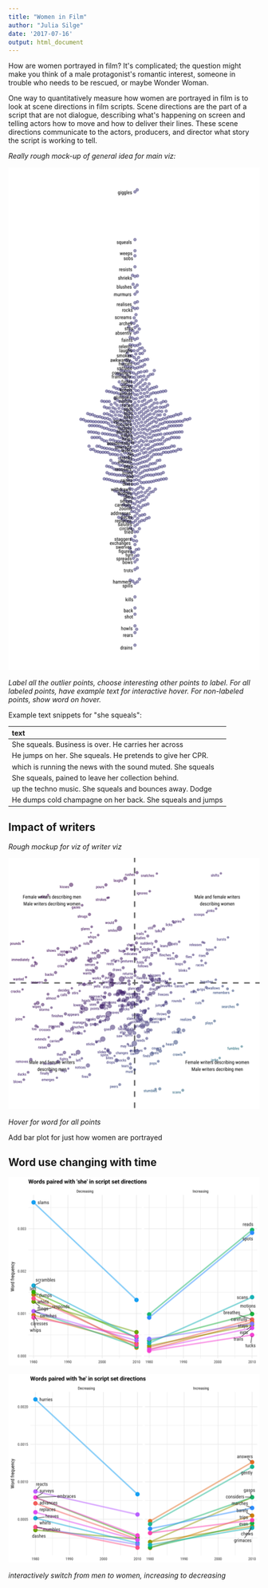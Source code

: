 ```yaml
---
title: "Women in Film"
author: "Julia Silge"
date: '2017-07-16'
output: html_document
---
```




How are women portrayed in film? It's complicated; the question might make you think of a male protagonist's romantic interest, someone in trouble who needs to be rescued, or maybe Wonder Woman.

One way to quantitatively measure how women are portrayed in film is to look at scene directions in film scripts. Scene directions are the part of a script that are not dialogue, describing what's happening on screen and telling actors how to move and how to deliver their lines. These scene directions communicate to the actors, producers, and director what story the script is working to tell. 






*Really rough mock-up of general idea for main viz:*

![plot of chunk pronoun_ratio](figure/pronoun_ratio-1.png)

*Label all the outlier points, choose interesting other points to label. For all labeled points, have example text for interactive hover. For non-labeled points, show word on hover.*

Example text snippets for "she squeals":


|text                                                        |
|:-----------------------------------------------------------|
|She squeals.  Business is over.  He carries her across      |
|He jumps on her. She squeals. He pretends to give her CPR.  |
|which is running the news with the sound muted. She squeals |
|She squeals, pained to leave her collection behind.         |
|up the techno music.  She squeals and bounces away.  Dodge  |
|He dumps cold champagne on her back.  She squeals and jumps |






## Impact of writers

*Rough mockup for viz of writer viz*


![plot of chunk gender_ratio](figure/gender_ratio-1.png)

*Hover for word for all points*

Add bar plot for just how women are portrayed


## Word use changing with time

![plot of chunk changing_women](figure/changing_women-1.png)


![plot of chunk changing_men](figure/changing_men-1.png)

*interactively switch from men to women, increasing to decreasing*
